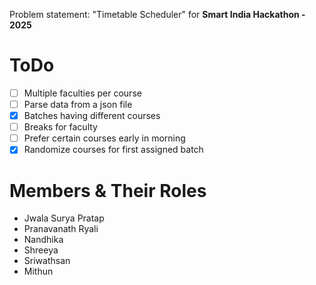 Problem statement: "Timetable Scheduler" for **Smart India Hackathon - 2025**

# ToDo
- [ ] Multiple faculties per course
- [ ] Parse data from a json file
- [X] Batches having different courses
- [ ] Breaks for faculty
- [ ] Prefer certain courses early in morning
- [X] Randomize courses for first assigned batch

# Members & Their Roles
- Jwala Surya Pratap
- Pranavanath Ryali
- Nandhika
- Shreeya
- Sriwathsan
- Mithun

